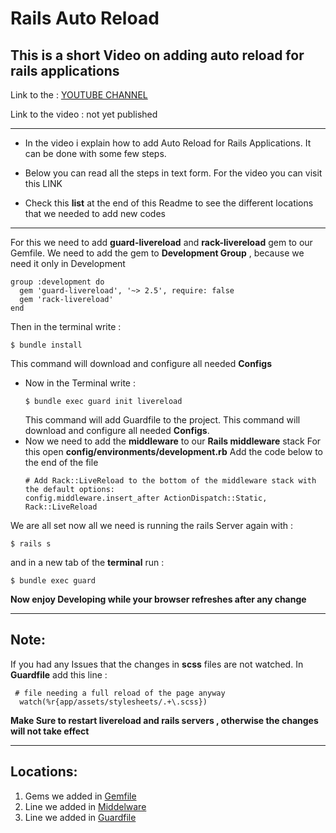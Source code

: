 # Rails Auto Reload

This is a short Video on **adding auto reload for rails applications**
-------------------------
Link to the : [YOUTUBE CHANNEL](https://www.youtube.com/channel/UC9j6pieJxlXmpq0k7kV1VDg)

Link to the video : not yet published

-------------------------------------------

* In the video i explain how to add Auto Reload for Rails     Applications.
It can be done with some few steps.

* Below you can read all the steps in text form.
For the video you can visit this LINK

* Check this **list** at the end of this Readme to see the different locations that we needed to add new codes


---------------------------------------

  For this we need to add **guard-livereload** and **rack-livereload** gem to our Gemfile.
  We need to add the gem to **Development Group** , because we need it only in Development
  ```
  group :development do
    gem 'guard-livereload', '~> 2.5', require: false
    gem 'rack-livereload'
  end
  ```
  Then in the terminal write :
  ```
  $ bundle install
  ```
  This command will download and configure all needed **Configs**
* Now in the Terminal write :
  ```
  $ bundle exec guard init livereload
  ```
  This command will add Guardfile to the project.
  This command will download and configure all needed **Configs**.
* Now we need to add the **middleware** to our **Rails middleware** stack
  For this open **config/environments/development.rb**
  Add the code below to the end of the file
  ```
  # Add Rack::LiveReload to the bottom of the middleware stack with the default options:
  config.middleware.insert_after ActionDispatch::Static, Rack::LiveReload
  ```

We are all set now all we need is running the rails Server again with :

```
$ rails s
```

and in a new tab of the **terminal** run :

```
$ bundle exec guard
```

**Now enjoy Developing while your browser refreshes after any change**

-----------------------------------

## Note:
If you had any Issues that the changes in **scss** files are not watched.
In **Guardfile** add this line :
```
 # file needing a full reload of the page anyway
  watch(%r{app/assets/stylesheets/.+\.scss})
```

**Make Sure to restart livereload and rails servers , otherwise the changes will not take effect**


------------------------------------------------------

## Locations:

1. Gems we added in [Gemfile](https://github.com/k97-Media/railsAutoReload/blob/39a29dfcf8692118008be663bbb29ee069d55449/Gemfile#L47)
2. Line we added in [Middelware](https://github.com/k97-Media/railsAutoReload/blob/39a29dfcf8692118008be663bbb29ee069d55449/config/environments/development.rb#L82)
3. Line we added in [Guardfile](https://github.com/k97-Media/railsAutoReload/blob/39a29dfcf8692118008be663bbb29ee069d55449/Guardfile#L57)




